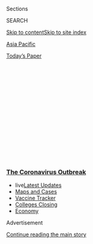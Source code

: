 <div id="app">

<div id="standalone-header">

<div class="interactive-masthead NYTAppHideMasthead css-qz70u6 e1suatyy0">

<div class="section css-ui9rw0 e1suatyy2">

<div class="css-eph4ug er09x8g0">

<div class="css-6n7j50">

</div>

<span class="css-1dv1kvn">Sections</span>

<div class="css-10488qs">

<span class="css-1dv1kvn">SEARCH</span>

</div>

[Skip to content](#site-content)[Skip to site index](#site-index)

</div>

<div id="masthead-section-label" class="css-1wr3we4 eaxe0e00">

[Asia
Pacific](https://www.nytimes3xbfgragh.onion/section/world/asia)

</div>

<div class="css-10698na e1huz5gh0">

</div>

</div>

<div id="masthead-bar-one" class="section hasLinks css-15hmgas e1csuq9d3">

<div class="css-uqyvli e1csuq9d0">

</div>

<div class="css-1uqjmks e1csuq9d1">

</div>

<div class="css-9e9ivx">

[](https://myaccount.nytimes3xbfgragh.onion/auth/login?response_type=cookie&client_id=vi)

</div>

<div class="css-1bvtpon e1csuq9d2">

[Today’s
Paper](https://www.nytimes3xbfgragh.onion/section/todayspaper)

</div>

</div>

</div>

<div class="css-1aor85t" style="opacity:0.000000001;z-index:-1;visibility:hidden">

<div class="css-1hqnpie">

<div class="css-epjblv">

<span class="css-17xtcya">[Asia
Pacific](/section/world/asia)</span><span class="css-x15j1o">|</span><span class="css-fwqvlz">How
Bad Will the Coronavirus Outbreak Get? Here Are 6 Key
Factors</span>

</div>

<div class="css-k008qs">

<div class="css-1iwv8en">

<span class="css-18z7m18"></span>

<div>

</div>

</div>

<span class="css-1n6z4y">https://nyti.ms/38Xc1ho</span>

<div class="css-1705lsu">

<div class="css-4xjgmj">

<div class="css-4skfbu" data-role="toolbar" data-aria-label="Social Media Share buttons, Save button, and Comments Panel with current comment count" data-testid="share-tools">

  - 
  - 
  - 
  - 
    
    <div class="css-6n7j50">
    
    </div>

  - 
  - 

</div>

</div>

</div>

</div>

</div>

</div>

<div class="css-mij9hh">

<div class="css-l9svim">

### [<span class="css-pa1jbp"><span class="css-1rxm0ex">The Coronavirus</span><span class="css-1rxm0ex"> Outbreak</span></span>](https://www.nytimes3xbfgragh.onion/news-event/coronavirus?name=styln-coronavirus-national&region=TOP_BANNER&variant=undefined&block=storyline_menu_recirc&action=click&pgtype=Interactive&impression_id=d885a9f0-e387-11ea-b8ef-a3e158d39ea6)

  - <span class="css-ousu42"><span class="css-12clwdu">live</span>[Latest
    Updates](https://www.nytimes3xbfgragh.onion/2020/08/20/world/coronavirus-covid.html?name=styln-coronavirus-national&region=TOP_BANNER&variant=undefined&block=storyline_menu_recirc&action=click&pgtype=Interactive&impression_id=d885a9f1-e387-11ea-b8ef-a3e158d39ea6)</span>
  - <span class="css-ousu42">[Maps and
    Cases](https://www.nytimes3xbfgragh.onion/interactive/2020/us/coronavirus-us-cases.html?name=styln-coronavirus-national&region=TOP_BANNER&variant=undefined&block=storyline_menu_recirc&action=click&pgtype=Interactive&impression_id=d885d100-e387-11ea-b8ef-a3e158d39ea6)</span>
  - <span class="css-ousu42">[Vaccine
    Tracker](https://www.nytimes3xbfgragh.onion/interactive/2020/science/coronavirus-vaccine-tracker.html?name=styln-coronavirus-national&region=TOP_BANNER&variant=undefined&block=storyline_menu_recirc&action=click&pgtype=Interactive&impression_id=d885d101-e387-11ea-b8ef-a3e158d39ea6)</span>
  - <span class="css-ousu42">[Colleges
    Closing](https://www.nytimes3xbfgragh.onion/2020/08/19/us/colleges-closing-covid.html?name=styln-coronavirus-national&region=TOP_BANNER&variant=undefined&block=storyline_menu_recirc&action=click&pgtype=Interactive&impression_id=d885d102-e387-11ea-b8ef-a3e158d39ea6)</span>
  - <span class="css-ousu42">[Economy](https://www.nytimes3xbfgragh.onion/live/2020/08/20/business/stock-market-today-coronavirus?name=styln-coronavirus-national&region=TOP_BANNER&variant=undefined&block=storyline_menu_recirc&action=click&pgtype=Interactive&impression_id=d885d103-e387-11ea-b8ef-a3e158d39ea6)</span>

</div>

</div>

<div id="top-wrapper" class="css-1sy8kpn">

<div id="top-slug" class="css-l9onyx">

Advertisement

</div>

[Continue reading the main
story](#after-top)

<div class="ad top-wrapper" style="text-align:center;height:100%;display:block;min-height:250px">

<div id="top" class="place-ad" data-position="top" data-size-key="top">

</div>

</div>

<div id="after-top">

</div>

</div>

<div class="css-11kjks6" data-role="region" data-aria-label="comments panel" tabindex="-1">

<div class="css-1h21wu5">

<div class="css-akb3vb">

<div>

<div class="css-1yip8nf">

## [Comments](#commentsContainer)

[How Bad Will the Coronavirus Outbreak Get? Here Are 6 Key
Factors]()[Skip to Comments]()

<div class="css-c32q7m">

The comments section is closed. To submit a letter to the editor for
publication, write to <letters@NYTimes.com>.

</div>

</div>

<div class="css-1bxnhxc">

</div>

<div class="css-1yip8nf">

</div>

</div>

</div>

</div>

</div>

</div>

<div id="site-content" data-role="main">

# How Bad Will the Coronavirus Outbreak Get? Here Are 6 Key Factors

<div class="css-1vegfwe interactive-byline-container">

By [<span class="css-1baulvz" itemprop="name">Knvul
Sheikh</span>](https://www.nytimes3xbfgragh.onion/by/knvul-sheikh),
[<span class="css-1baulvz" itemprop="name">Derek
Watkins</span>](https://www.nytimes3xbfgragh.onion/by/derek-watkins),
[<span class="css-1baulvz" itemprop="name">Jin
Wu</span>](https://www.nytimes3xbfgragh.onion/by/jin-wu) and
[<span class="css-1baulvz last-byline" itemprop="name">Mika
Gröndahl</span>](https://www.nytimes3xbfgragh.onion/by/mika-grondahl)Updated
Feb. 28,
2020

</div>

<div class="css-1vegfwe interactive-translations-container">

<div class="css-1rk3c06">

[阅读简体中文版](https://cn.nytimes3xbfgragh.onion/china/20200201/china-coronavirus-contain/ "Read in Simplified Chinese")[閱讀繁體中文版](https://cn.nytimes3xbfgragh.onion/china/20200201/china-coronavirus-contain/zh-hant/ "Read in Traditional Chinese")

</div>

</div>

<div id="interactive-standalone-sharetools" class="css-wkcogx">

<div>

<div class="interactive-sharetools css-9z2bwm" data-role="toolbar" data-aria-label="Social Media Share buttons, Save button, and Comments Panel with current comment count" data-testid="share-tools">

  - 
  - 
  - 
  - 
    
    <div class="css-6n7j50">
    
    </div>

  - *<span class="css-1dtr3u3">219</span>*

</div>

</div>

</div>

<div id="china-coronavirus-contain" class="section interactive-standard interactive-content interactive-size-scoop css-uc81c" data-id="100000006951984">

<div class="css-17ih8de interactive-body">

<div class="g-story g-freebird g-max-limit" data-preview-slug="2020-01-26-coronavirus-explainer">

As the coronavirus continues to spread around the world, a flurry of
early research is drawing a clearer picture of how the pathogen behaves
and the factors that will determine how much it can be contained.

[**How contagious is the virus?**](#transmission)

<div class="g-blurb">

It seems to spread very easily, making containment efforts difficult.

[**How deadly is the virus?**](#virulence)

<div class="g-blurb">

It’s hard to know yet. But the fatality rate may be more than 1 percent,
much higher than the seasonal flu.

[**How long does it take to show symptoms?**](#contagiousperiod)

<div class="g-blurb">

Typically between five and seven days, allowing the illness to go
undetected.

[**How much have infected people traveled?**](#travel)

<div class="g-blurb">

Enough to spread the outbreak all over the world.

[**How effective will the response be?**](#response)

<div class="g-blurb">

China has slowed new cases for now, but the spread around the world is
accelerating.

[**How long will it take to develop a treatment or vaccine?**](#vaccine)

<div class="g-blurb">

A few drugs are being tested in clinical trials, but a vaccine is still
at least a year away.

While the virus is a serious public health concern, you are very
unlikely to get infected outside of [areas where it is spreading
widely](https://www.nytimes3xbfgragh.onion/interactive/2020/world/coronavirus-maps.html),
including China, Italy, Iran and South Korea. To avoid any viral
illness, experts advise [washing your
hands](https://www.nytimes3xbfgragh.onion/2020/01/28/opinion/coronavirus-prevention-tips.html)
frequently and avoiding your office or school when you’re sick. Most
healthy people don’t need masks, and hoarding them may contribute to
[shortages](https://www.nytimes3xbfgragh.onion/2020/01/29/health/coronavirus-masks-hoarding.html)
for health workers who do need them, experts
say.

## <span class="g-balancer" data-id="1">How contagious is the virus?</span>

It seems to spread very easily, making containment efforts difficult.

The scale of an outbreak depends on how quickly and easily a virus is
transmitted from person to person.

The new coronavirus seems to spread very easily, especially in homes,
hospitals, churches, cruise ships and other confined spaces. It is much
more contagious than SARS, another coronavirus that circulated in China
in 2003 and sickened about 8,000 people.

The pathogen can travel through the air, enveloped in tiny respiratory
droplets that are produced when a sick person breathes, talks, coughs or
sneezes.

These droplets fall to the ground within a few feet. That makes the
virus harder to get than pathogens like measles, chickenpox and
tuberculosis, which can travel 100 feet through the air. But it is
easier to catch than H.I.V. or hepatitis, which spread only through
direct contact with the bodily fluids of an infected
person.

<div class="g-asset g-graphic" style="max-width: 900px">

### How far viruses travel

<div id="g-subway-car-box" class="ai2html">

<div id="g-subway-car-600" class="g-artboard" style="min-width: 600px;max-width: 899px;max-height: 354px" data-aspect-ratio="2.542" data-min-width="600" data-max-width="899">

<div style="padding: 0 0 39.3315% 0;">

</div>

![](data:image/gif;base64,R0lGODlhCgAKAIAAAB8fHwAAACH5BAEAAAAALAAAAAAKAAoAAAIIhI+py+0PYysAOw==)

<div id="g-ai0-1" class="g-TEXT g-aiAbs" style="top:1.695%;left:0.1518%;width:42.8333%;">

<span class="g-cstyle0">Coronaviruses</span> can travel only about six
feet from the infected person. It’s unknown how long they live on
surfaces.

</div>

<div id="g-ai0-2" class="g-TEXT g-aiAbs" style="top:1.695%;left:63.9708%;width:36%;">

Some other viruses, like <span class="g-cstyle0">measles</span>, can
travel up to 100 feet and stay alive on surfaces for
hours.

</div>

</div>

<div id="g-subway-car-460" class="g-artboard" style="min-width: 460px;max-width: 599px;max-height: 330px" data-aspect-ratio="1.815" data-min-width="460" data-max-width="599">

<div style="padding: 0 0 55.0943% 0;">

</div>

![](data:image/gif;base64,R0lGODlhCgAKAIAAAB8fHwAAACH5BAEAAAAALAAAAAAKAAoAAAIIhI+py+0PYysAOw==)

<div id="g-ai1-1" class="g-TEXT g-aiAbs" style="top:3.9458%;left:0.4711%;width:47.8261%;">

<span class="g-cstyle0">Coronaviruses</span> can travel only about six
feet from the infected person. It’s unknown how long they live on
surfaces.

</div>

<div id="g-ai1-2" class="g-TEXT g-aiAbs" style="top:3.9458%;left:61.6618%;width:38.0435%;">

Some other viruses, like <span class="g-cstyle0">measles</span>, can
travel up to 100 feet and stay alive on surfaces for
hours.

</div>

</div>

<div id="g-subway-car-300" class="g-artboard" style="max-width: 459px;max-height: 346px" data-aspect-ratio="1.326" data-min-width="0" data-max-width="459">

<div style="padding: 0 0 75.4107% 0;">

</div>

![](data:image/gif;base64,R0lGODlhCgAKAIAAAB8fHwAAACH5BAEAAAAALAAAAAAKAAoAAAIIhI+py+0PYysAOw==)

<div id="g-ai2-1" class="g-TEXT g-aiAbs" style="bottom:70.2024%;left:0.0747%;width:100%;">

<span class="g-cstyle0">Coronaviruses</span> can travel only about six
feet from the infected person. It’s unknown how long they live on
surfaces.

</div>

<div id="g-ai2-2" class="g-TEXT g-aiAbs" style="top:82.2164%;left:0.009%;width:100%;">

Some other viruses, like <span class="g-cstyle0">measles</span>, can
travel up to 100 feet and stay alive on surfaces for
hours.

</div>

</div>

<div id="g-subway-car-900" class="g-artboard" style="min-width: 900px;" data-aspect-ratio="3.102" data-min-width="900">

<div style="padding: 0 0 32.233% 0;">

</div>

![](data:image/gif;base64,R0lGODlhCgAKAIAAAB8fHwAAACH5BAEAAAAALAAAAAAKAAoAAAIIhI+py+0PYysAOw==)

<div id="g-ai3-1" class="g-TEXT g-aiAbs" style="top:1.3789%;left:0.0059%;width:43.7778%;">

<span class="g-cstyle0">Coronaviruses</span> can travel only about six
feet from the infected person. It’s unknown how long they live on
surfaces.

</div>

<div id="g-ai3-2" class="g-TEXT g-aiAbs" style="top:1.3789%;left:60.3139%;width:36.5556%;">

Some other viruses, like <span class="g-cstyle0">measles</span>, can
travel up

to 100 feet and stay alive on surfaces for hours.

</div>

</div>

</div>

</div>

Research is still in its early stages, but some estimates suggest that
each person with the new coronavirus could infect between [two and
four](https://academic.oup.com/jtm/advance-article/doi/10.1093/jtm/taaa021/5735319)
people without effective containment measures. That is enough to sustain
and accelate an outbreak, if nothing is done to reduce it.

Here’s how that works. In the animation below, a group of five infected
people could spread the virus to about 368 people over just five cycles
of
infection.

<div class="g-rnaught" style="max-width: 1050px;" data-slug="ncov" data-name="new coronavirus" data-r0="2.6" data-seed="5" data-numgenerations="5">

<div class="g-tally g-tally-top">

If 5 people with **new coronavirus** each infected 2.6 others ...

</div>

<div class="g-rnaught-svg">

</div>

<div class="g-tally g-tally-bottom">

... there could be <span class="t-infected">5 sick</span> after
<span class="t-generations">1 generation</span>.

</div>

</div>

Compare that with a less contagious virus, like the seasonal flu, which
can be slowed by vaccines and immunity from past epidemics. People with
the flu tend to infect 1.3 other individuals, on average. The difference
may seem small, but the result is a striking contrast: Only about 45
people might be infected in the same
scenario.

<div class="g-rnaught" style="max-width: 1050px;" data-slug="flu" data-name="seasonal flu" data-r0="1.3" data-seed="5" data-numgenerations="5">

<div class="g-tally g-tally-top">

If 5 people with **seasonal flu** each infected 1.3 others ...

</div>

<div class="g-rnaught-svg">

</div>

<div class="g-tally g-tally-bottom">

... there could be <span class="t-infected">5 sick</span> after
<span class="t-generations">1 generation</span>.

</div>

</div>

The transmission numbers of any disease aren’t set in stone. They can
change depending on how much people interact at school, work or
[religious
gatherings](https://www.nytimes3xbfgragh.onion/2020/02/21/world/asia/south-korea-coronavirus-shincheonji.html).
When global health authorities methodically tracked and isolated people
infected with SARS in 2003, they were able to bring the average number
each sick person infected down to 0.4, enough to stop the outbreak.

Health authorities around the world are [expending enormous
effort](https://www.nytimes3xbfgragh.onion/2020/01/29/health/china-coronavirus-outbreak.html)
trying to repeat that. But the number of people infected globally is
rising quickly, with large clusters of cases in Italy, Iran, Japan and
South Korea.

The virus’s high rate of transmission means containment measures — such
as wearing masks, keeping a distance from infected people and
implementing quarantines if people are exposed — must block more than 60
percent of transmissions in order to effectively control the outbreak,
which is difficult.

Coronavirus cases have far surpassed the rate of new SARS cases in
2003:

<div class="g-asset g-graphic" style="max-width: 600px">

<div id="g-dailycase-box" class="ai2html">

<div id="g-dailycase-600" class="g-artboard" style="min-width: 600px;" data-aspect-ratio="1.267" data-min-width="600">

<div style="padding: 0 0 78.9552% 0;">

</div>

![](data:image/gif;base64,R0lGODlhCgAKAIAAAB8fHwAAACH5BAEAAAAALAAAAAAKAAoAAAIIhI+py+0PYysAOw==)

<div id="g-ai0-1" class="g-Layer_3 g-aiAbs g-aiPointText" style="top:9.7582%;margin-top:-7.2px;left:0.3333%;width:138px;">

75,000 reported
cases

</div>

<div id="g-ai0-2" class="g-Layer_3 g-aiAbs g-aiPointText" style="top:15.4195%;margin-top:-16px;left:38.4798%;width:225px;">

Numbers rose drastically after

China changed its diagnostic
criteria.

</div>

<div id="g-ai0-3" class="g-Layer_3 g-aiAbs g-aiPointText" style="top:34.4558%;margin-top:-7.2px;left:0.3333%;width:60px;">

50,000

</div>

<div id="g-ai0-4" class="g-Layer_3 g-aiAbs g-aiPointText" style="top:48.596%;margin-top:-8.2px;left:29.4041%;width:73px;">

Covid-19

</div>

<div id="g-ai0-5" class="g-Layer_3 g-aiAbs g-aiPointText" style="top:59.1533%;margin-top:-7.2px;left:0.3333%;width:60px;">

25,000

</div>

<div id="g-ai0-6" class="g-Layer_3 g-aiAbs g-aiPointText" style="top:72.238%;margin-top:-8.2px;right:5.7751%;width:54px;">

SARS

</div>

<div id="g-ai0-7" class="g-Layer_3 g-aiAbs g-aiPointText" style="top:83.6397%;margin-top:-7.2px;left:0.3333%;width:29px;">

0

</div>

<div id="g-ai0-8" class="g-Layer_3 g-aiAbs g-aiPointText" style="top:88.4948%;margin-top:-7.2px;left:15.6676%;margin-left:-29px;width:58px;">

Day
20

</div>

<div id="g-ai0-9" class="g-Layer_3 g-aiAbs g-aiPointText" style="top:88.4948%;margin-top:-7.2px;left:28.3265%;margin-left:-18px;width:36px;">

40

</div>

<div id="g-ai0-10" class="g-Layer_3 g-aiAbs g-aiPointText" style="top:88.4948%;margin-top:-7.2px;left:40.8549%;margin-left:-18px;width:36px;">

60

</div>

<div id="g-ai0-11" class="g-Layer_3 g-aiAbs g-aiPointText" style="top:88.4948%;margin-top:-7.2px;left:53.4303%;margin-left:-18px;width:36px;">

80

</div>

<div id="g-ai0-12" class="g-Layer_3 g-aiAbs g-aiPointText" style="top:88.4948%;margin-top:-7.2px;left:66.0189%;margin-left:-21.5px;width:43px;">

100

</div>

<div id="g-ai0-13" class="g-Layer_3 g-aiAbs g-aiPointText" style="top:88.4948%;margin-top:-7.2px;left:78.5942%;margin-left:-21.5px;width:43px;">

120

</div>

<div id="g-ai0-14" class="g-Layer_3 g-aiAbs g-aiPointText" style="top:88.4948%;margin-top:-7.2px;left:91.1696%;margin-left:-21.5px;width:43px;">

140

</div>

<div id="g-ai0-15" class="g-Layer_3 g-aiAbs g-aiPointText" style="top:94.1914%;margin-top:-8.2px;left:2.1893%;width:355px;">

The first day that W.H.O. received reports of the
outbreaks

</div>

</div>

<div id="g-dailycase-335" class="g-artboard" style="max-width: 599px;max-height: 851px" data-aspect-ratio="0.704" data-min-width="0" data-max-width="599">

<div style="padding: 0 0 142.0759% 0;">

</div>

![](data:image/gif;base64,R0lGODlhCgAKAIAAAB8fHwAAACH5BAEAAAAALAAAAAAKAAoAAAIIhI+py+0PYysAOw==)

<div id="g-ai1-1" class="g-Layer_3 g-aiAbs g-aiPointText" style="top:3.6168%;margin-top:-8.2px;left:42.9468%;width:73px;">

Covid-19

</div>

<div id="g-ai1-2" class="g-Layer_3 g-aiAbs g-aiPointText" style="top:11.2674%;margin-top:-21.6px;left:0.4619%;width:66px;">

75,000

reported

cases

</div>

<div id="g-ai1-3" class="g-Layer_3 g-aiAbs g-aiPointText" style="top:17.6166%;margin-top:-23.8px;left:42.8217%;width:158px;">

Numbers rose drastically

after China changed its

diagnostic
criteria.

</div>

<div id="g-ai1-4" class="g-Layer_3 g-aiAbs g-aiPointText" style="top:35.7656%;margin-top:-7.2px;left:0.4619%;width:60px;">

50,000

</div>

<div id="g-ai1-5" class="g-Layer_3 g-aiAbs g-aiPointText" style="top:60.1377%;margin-top:-7.2px;left:0.4619%;width:60px;">

25,000

</div>

<div id="g-ai1-6" class="g-Layer_3 g-aiAbs g-aiPointText" style="top:73.1613%;margin-top:-8.2px;right:7.0701%;width:54px;">

SARS

</div>

<div id="g-ai1-7" class="g-Layer_3 g-aiAbs g-aiPointText" style="top:84.7199%;margin-top:-7.2px;left:0.4619%;width:29px;">

0

</div>

<div id="g-ai1-8" class="g-Layer_3 g-aiAbs g-aiPointText" style="top:89.1321%;margin-top:-7.2px;left:16.0164%;margin-left:-29px;width:58px;">

Day
20

</div>

<div id="g-ai1-9" class="g-Layer_3 g-aiAbs g-aiPointText" style="top:89.1321%;margin-top:-7.2px;left:28.6461%;margin-left:-18px;width:36px;">

40

</div>

<div id="g-ai1-10" class="g-Layer_3 g-aiAbs g-aiPointText" style="top:89.1321%;margin-top:-7.2px;left:41.1167%;margin-left:-18px;width:36px;">

60

</div>

<div id="g-ai1-11" class="g-Layer_3 g-aiAbs g-aiPointText" style="top:89.1321%;margin-top:-7.2px;left:53.6345%;margin-left:-18px;width:36px;">

80

</div>

<div id="g-ai1-12" class="g-Layer_3 g-aiAbs g-aiPointText" style="top:89.1321%;margin-top:-7.2px;left:66.1759%;margin-left:-21.5px;width:43px;">

100

</div>

<div id="g-ai1-13" class="g-Layer_3 g-aiAbs g-aiPointText" style="top:89.1321%;margin-top:-7.2px;left:78.6936%;margin-left:-21.5px;width:43px;">

120

</div>

<div id="g-ai1-14" class="g-Layer_3 g-aiAbs g-aiPointText" style="top:89.1321%;margin-top:-7.2px;left:91.2111%;margin-left:-21.5px;width:43px;">

140

</div>

<div id="g-ai1-15" class="g-Layer_3 g-aiAbs g-aiPointText" style="top:94.592%;margin-top:-8.2px;left:0.2197%;width:355px;">

The first day that W.H.O. received reports of the outbreaks

</div>

</div>

</div>

<div class="g-source">

<span class="g-credit g-note">Notes: The official World Health
Organization case count for SARS was delayed at the beginning of the
outbreak. Some cases were suspected but not confirmed; SARS is a
diagnosis of exclusion, so previously reported cases may have been
discarded after further investigation. New coronavirus data as of Feb.
27.</span>

</div>

</div>

## <span class="g-balancer" data-id="2">How deadly is the virus?</span>

It’s hard to know yet. But the fatality rate may be more than 1 percent,
much higher than the seasonal flu.

This is one of the most important factors in how damaging the outbreak
will be, and one of the least understood.

It’s tough to assess the lethality of a new virus. The worst cases are
usually detected first, which can skew our understanding of how likely
patients are to die. People with mild illness may never visit a doctor,
and there may be more cases than China is counting, leading to a lower
death rate than initially thought.

“It’s easier to miss mild cases that resolve by themselves than it is to
miss dead people,” said Dr. Angela Rasmussen, a virologist at Columbia
University’s Mailman School of Public Health.

But early research indicates the virus may be significantly more deadly
than the seasonal flu, which kills roughly one in 1,000 people. An
analysis of outcomes for more than [44,000 confirmed patients in
China](https://jamanetwork.com/journals/jama/fullarticle/2762130) found
that roughly one in 50 died. Eighty-one percent of patients infected
with the new coronavirus had mild illness, 14 percent had severe illness
and 5 percent had critical illness, according to the study.

The pathogen is considerably less dangerous than other coronaviruses,
such as MERS, which kills about a third of people who become infected,
and SARS, which kills about 1 in 10. All of the diseases appear to latch
on to proteins on the surface of lung cells, but MERS and SARS seem to
be more destructive to lung tissue.

Here’s how the new coronavirus compares with other infectious
diseases:

<div class="g-asset g-graphic" style="max-width: 900px">

<div id="g-scatterplot-box" class="ai2html">

<div id="g-scatterplot-900" class="g-artboard" style="width:900px; height:496.532492350801px;" data-aspect-ratio="1.813" data-min-width="900">

<div style="">

</div>

![](data:image/gif;base64,R0lGODlhCgAKAIAAAB8fHwAAACH5BAEAAAAALAAAAAAKAAoAAAIIhI+py+0PYysAOw==)

<div id="g-ai0-1" class="g-text g-aiAbs g-aiPointText" style="top:7.8879%;margin-top:-17.2px;left:1.3502%;width:91px;">

Fatality rate

(log
scale)

</div>

<div id="g-ai0-2" class="g-text g-aiAbs g-aiPointText" style="top:13.245%;margin-top:-8.8px;right:94.6974%;width:58px;">

100%

</div>

<div id="g-ai0-3" class="g-whiteshadow g-aiAbs g-aiPointText" style="top:15.6617%;margin-top:-8.8px;left:9.3095%;width:65px;">

Bird
flu

</div>

<div id="g-ai0-4" class="g-whiteshadow g-aiAbs g-aiPointText" style="top:18.8841%;margin-top:-8.8px;left:19.6802%;width:55px;">

Ebola

</div>

<div id="g-ai0-5" class="g-text g-aiAbs g-aiPointText" style="top:18.9772%;margin-top:-7.2px;right:94.6719%;width:36px;">

50

</div>

<div id="g-ai0-6" class="g-whiteshadow g-aiAbs g-aiPointText" style="top:23.1134%;margin-top:-8.8px;left:33.6599%;width:76px;">

Smallpox

</div>

<div id="g-ai0-7" class="g-text g-aiAbs g-aiPointText" style="top:27.2769%;margin-top:-18.4px;left:62.6712%;margin-left:-33px;width:66px;">

More

deadly

</div>

<div id="g-ai0-8" class="g-text g-aiAbs g-aiPointText" style="top:25.7245%;margin-top:-8.7px;left:11.7107%;width:60px;">

MERS

</div>

<div id="g-ai0-9" class="g-text g-aiAbs g-aiPointText" style="top:26.8316%;margin-top:-7.2px;right:94.6719%;width:36px;">

20

</div>

<div id="g-ai0-10" class="g-whiteshadow g-aiAbs g-aiPointText" style="top:29.7524%;margin-top:-8.7px;left:23.5477%;margin-left:-28.5px;width:57px;">

SARS

</div>

<div id="g-ai0-11" class="g-text g-aiAbs g-aiPointText" style="top:32.5791%;margin-top:-8.8px;right:94.703%;width:38px;">

10

</div>

<div id="g-ai0-12" class="g-text g-aiAbs g-aiPointText" style="top:38.714%;margin-top:-7.2px;right:94.6897%;width:29px;">

5

</div>

<div id="g-ai0-13" class="g-whiteshadow g-aiAbs g-aiPointText" style="top:40.4335%;margin-top:-8.8px;left:19.2954%;margin-left:-44px;width:88px;">

Spanish
flu

</div>

<div id="g-ai0-14" class="g-whiteshadow g-aiAbs g-aiPointText" style="top:55.1243%;margin-top:-54.7px;left:30.5416%;width:168px;">

New coronavirus

Most estimates put the

fatality rate below 3%,

and the number of

transmissions between

2 and
4.

</div>

<div id="g-ai0-15" class="g-text g-aiAbs g-aiPointText" style="top:46.1657%;margin-top:-7.2px;right:94.6897%;width:29px;">

2

</div>

<div id="g-ai0-16" class="g-text g-aiAbs g-aiPointText" style="top:49.7948%;margin-top:-9.2px;right:14.7426%;width:118px;">

Spreads
faster

</div>

<div id="g-ai0-17" class="g-text g-aiAbs g-aiPointText" style="top:51.9132%;margin-top:-8.8px;right:94.7052%;width:30px;">

1

</div>

<div id="g-ai0-18" class="g-whiteshadow g-aiAbs g-aiPointText" style="top:65.2053%;margin-top:-8.8px;right:16.6541%;width:71px;">

Measles

</div>

<div id="g-ai0-19" class="g-whiteshadow g-aiAbs g-aiPointText" style="top:69.1124%;margin-top:-17.2px;right:86.4861%;width:76px;">

Seasonal

flu

</div>

<div id="g-ai0-20" class="g-text g-aiAbs g-aiPointText" style="top:71.2473%;margin-top:-8.8px;right:94.7019%;width:42px;">

0.1

</div>

<div id="g-ai0-21" class="g-whiteshadow g-aiAbs g-aiPointText" style="top:73.664%;margin-top:-8.8px;left:26.1152%;width:51px;">

Polio

</div>

<div id="g-ai0-22" class="g-whiteshadow g-aiAbs g-aiPointText" style="top:84.0158%;margin-top:-17.2px;left:19.2222%;width:76px;">

Common

cold

</div>

<div id="g-ai0-23" class="g-whiteshadow g-aiAbs" style="top:80.5587%;right:84.835%;width:5%;">

2009
flu

</div>

<div id="g-ai0-24" class="g-whiteshadow g-aiAbs g-aiPointText" style="top:85.1436%;margin-top:-8.8px;left:51.5229%;margin-left:-45.5px;width:91px;">

Chickenpox

</div>

<div id="g-ai0-25" class="g-text g-aiAbs g-aiPointText" style="top:91.9911%;margin-top:-8.8px;left:8.3153%;margin-left:-15px;width:30px;">

0

</div>

<div id="g-ai0-26" class="g-text g-aiAbs g-aiPointText" style="top:91.9911%;margin-top:-8.8px;left:13.3977%;margin-left:-15px;width:30px;">

1

</div>

<div id="g-ai0-27" class="g-text g-aiAbs g-aiPointText" style="top:91.9911%;margin-top:-8.8px;left:33.7362%;margin-left:-15px;width:30px;">

5

</div>

<div id="g-ai0-28" class="g-text g-aiAbs g-aiPointText" style="top:91.9911%;margin-top:-8.8px;left:59.0825%;margin-left:-19px;width:38px;">

10

</div>

<div id="g-ai0-29" class="g-text g-aiAbs g-aiPointText" style="top:91.9911%;margin-top:-8.8px;left:84.6177%;margin-left:-19px;width:38px;">

15

</div>

<div id="g-ai0-30" class="g-text g-aiAbs g-aiPointText" style="top:96.2204%;margin-top:-8.8px;left:7.6447%;width:351px;">

Average number of people infected by each sick
person

</div>

</div>

<div id="g-scatterplot-600" class="g-artboard" style="width:600px; height:467.44084551557px;" data-aspect-ratio="1.284" data-min-width="600" data-max-width="899">

<div style="">

</div>

![](data:image/gif;base64,R0lGODlhCgAKAIAAAB8fHwAAACH5BAEAAAAALAAAAAAKAAoAAAIIhI+py+0PYysAOw==)

<div id="g-ai1-1" class="g-text g-aiAbs g-aiPointText" style="top:5.0119%;margin-top:-14.4px;left:0.092%;width:81px;">

Fatality rate

(log
scale)

</div>

<div id="g-ai1-2" class="g-text g-aiAbs g-aiPointText" style="top:10.7453%;margin-top:-7.2px;right:93.9578%;width:53px;">

100%

</div>

<div id="g-ai1-3" class="g-whiteshadow g-aiAbs g-aiPointText" style="top:12.4608%;margin-top:-8.2px;left:10.0988%;width:61px;">

Bird
flu

</div>

<div id="g-ai1-4" class="g-whiteshadow g-aiAbs g-aiPointText" style="top:16.9534%;margin-top:-8.2px;left:22.7621%;width:53px;">

Ebola

</div>

<div id="g-ai1-5" class="g-text g-aiAbs g-aiPointText" style="top:16.9492%;margin-top:-7.2px;right:93.9412%;width:36px;">

50

</div>

<div id="g-ai1-6" class="g-whiteshadow g-aiAbs g-aiPointText" style="top:21.5529%;margin-top:-7.7px;left:38.6773%;width:73px;">

Smallpox

</div>

<div id="g-ai1-7" class="g-text g-aiAbs g-aiPointText" style="top:22.5086%;margin-top:-8.2px;left:14.569%;width:57px;">

MERS

</div>

<div id="g-ai1-8" class="g-text g-aiAbs g-aiPointText" style="top:25.7493%;margin-top:-17.4px;left:71.964%;margin-left:-31.5px;width:63px;">

More

deadly

</div>

<div id="g-ai1-9" class="g-text g-aiAbs g-aiPointText" style="top:25.0786%;margin-top:-7.2px;right:93.9412%;width:36px;">

20

</div>

<div id="g-ai1-10" class="g-whiteshadow g-aiAbs g-aiPointText" style="top:28.2847%;margin-top:-8.2px;left:27.0688%;margin-left:-27px;width:54px;">

SARS

</div>

<div id="g-ai1-11" class="g-text g-aiAbs g-aiPointText" style="top:31.4965%;margin-top:-7.2px;right:93.9412%;width:36px;">

10

</div>

<div id="g-ai1-12" class="g-text g-aiAbs g-aiPointText" style="top:37.9144%;margin-top:-7.2px;right:93.9679%;width:29px;">

5

</div>

<div id="g-ai1-13" class="g-whiteshadow g-aiAbs g-aiPointText" style="top:39.6301%;margin-top:-8.2px;left:22.047%;margin-left:-41.5px;width:83px;">

Spanish
flu

</div>

<div id="g-ai1-14" class="g-text g-aiAbs g-aiPointText" style="top:45.8299%;margin-top:-7.2px;right:93.9679%;width:29px;">

2

</div>

<div id="g-ai1-15" class="g-whiteshadow g-aiAbs g-aiPointText" style="top:55.0331%;margin-top:-45.2px;left:35.2546%;width:148px;">

New coronavirus

Most estimates put the

fatality rate below 3%,

and the number of

transmissions between

2 and
4.

</div>

<div id="g-ai1-16" class="g-text g-aiAbs g-aiPointText" style="top:49.5743%;margin-top:-8.7px;right:5.4958%;width:112px;">

Spreads
faster

</div>

<div id="g-ai1-17" class="g-text g-aiAbs g-aiPointText" style="top:52.034%;margin-top:-7.2px;right:93.9679%;width:29px;">

1

</div>

<div id="g-ai1-18" class="g-whiteshadow g-aiAbs g-aiPointText" style="top:67.6122%;margin-top:-16px;right:82.3211%;width:72px;">

Seasonal

flu

</div>

<div id="g-ai1-19" class="g-whiteshadow g-aiAbs g-aiPointText" style="top:66.0505%;margin-top:-7.7px;right:4.2249%;width:68px;">

Measles

</div>

<div id="g-ai1-20" class="g-text g-aiAbs g-aiPointText" style="top:72.5712%;margin-top:-7.2px;right:94.0111%;width:39px;">

0.1

</div>

<div id="g-ai1-21" class="g-whiteshadow g-aiAbs g-aiPointText" style="top:75.1426%;margin-top:-8.2px;left:30.019%;width:49px;">

Polio

</div>

<div id="g-ai1-22" class="g-whiteshadow g-aiAbs" style="top:83.0052%;right:82.2459%;width:6.1667%;">

2009

flu

</div>

<div id="g-ai1-23" class="g-whiteshadow g-aiAbs g-aiPointText" style="top:86.267%;margin-top:-15.2px;left:22.1772%;width:72px;">

Common

cold

</div>

<div id="g-ai1-24" class="g-whiteshadow g-aiAbs g-aiPointText" style="top:87.4436%;margin-top:-7.7px;left:59.1735%;margin-left:-43px;width:86px;">

Chickenpox

</div>

<div id="g-ai1-25" class="g-text g-aiAbs g-aiPointText" style="top:94.6062%;margin-top:-7.2px;left:9.6045%;margin-left:-14.5px;width:29px;">

0

</div>

<div id="g-ai1-26" class="g-text g-aiAbs g-aiPointText" style="top:94.6062%;margin-top:-7.2px;left:15.4368%;margin-left:-14.5px;width:29px;">

1

</div>

<div id="g-ai1-27" class="g-text g-aiAbs g-aiPointText" style="top:94.6062%;margin-top:-7.2px;left:38.7769%;margin-left:-14.5px;width:29px;">

5

</div>

<div id="g-ai1-28" class="g-text g-aiAbs g-aiPointText" style="top:94.6062%;margin-top:-7.2px;left:67.876%;margin-left:-18px;width:36px;">

10

</div>

<div id="g-ai1-29" class="g-text g-aiAbs g-aiPointText" style="top:94.6062%;margin-top:-7.2px;left:97.1795%;margin-left:-18px;width:36px;">

15

</div>

<div id="g-ai1-30" class="g-text g-aiAbs g-aiPointText" style="top:97.6012%;margin-top:-7.2px;left:8.8226%;width:301px;">

Average number of people infected by each sick
person

</div>

</div>

<div id="g-scatterplot-335" class="g-artboard" style="max-width: 335px;max-height: 472px" data-aspect-ratio="0.709" data-min-width="0" data-max-width="599">

<div style="padding: 0 0 140.9577% 0;">

</div>

![](data:image/gif;base64,R0lGODlhCgAKAIAAAB8fHwAAACH5BAEAAAAALAAAAAAKAAoAAAIIhI+py+0PYysAOw==)

<div id="g-ai2-1" class="g-text g-aiAbs g-aiPointText" style="top:4.5378%;margin-top:-14.4px;left:-0.0109%;width:81px;">

Fatality rate

(log
scale)

</div>

<div id="g-ai2-2" class="g-text g-aiAbs g-aiPointText" style="top:10.2133%;margin-top:-7.2px;right:90.8311%;width:53px;">

100%

</div>

<div id="g-ai2-3" class="g-whiteshadow g-aiAbs g-aiPointText" style="top:11.9115%;margin-top:-8.2px;left:13.392%;width:61px;">

Bird
flu

</div>

<div id="g-ai2-4" class="g-text g-aiAbs g-aiPointText" style="top:16.3546%;margin-top:-7.2px;right:90.8012%;width:36px;">

50

</div>

<div id="g-ai2-5" class="g-whiteshadow g-aiAbs g-aiPointText" style="top:16.5705%;margin-top:-8.2px;left:25.3707%;width:53px;">

Ebola

</div>

<div id="g-ai2-6" class="g-text g-aiAbs g-aiPointText" style="transform: matrix(0.9998,0.0219,-0.0036,1,0,0);transform-origin: 50% 53.8622562516501%;-webkit-transform: matrix(0.9998,0.0219,-0.0036,1,0,0);-webkit-transform-origin: 50% 53.8622562516501%;-ms-transform: matrix(0.9998,0.0219,-0.0036,1,0,0);-ms-transform-origin: 50% 53.8622562516501%;top:18.4126%;margin-top:-12.9px;left:91.6587%;margin-left:-30px;width:60px;">

More

deadly

</div>

<div id="g-ai2-7" class="g-whiteshadow g-aiAbs g-aiPointText" style="top:20.7%;margin-top:-7.7px;left:40.4182%;width:73px;">

Smallpox

</div>

<div id="g-ai2-8" class="g-text g-aiAbs g-aiPointText" style="top:22.0696%;margin-top:-8.2px;left:12.1933%;width:57px;">

MERS

</div>

<div id="g-ai2-9" class="g-text g-aiAbs g-aiPointText" style="top:24.4018%;margin-top:-7.2px;right:90.8012%;width:36px;">

20

</div>

<div id="g-ai2-10" class="g-whiteshadow g-aiAbs g-aiPointText" style="top:27.9992%;margin-top:-8.2px;left:29.3891%;margin-left:-27px;width:54px;">

SARS

</div>

<div id="g-ai2-11" class="g-text g-aiAbs g-aiPointText" style="top:30.4835%;margin-top:-7.9px;right:9.3441%;width:105px;">

Spreads
faster

</div>

<div id="g-ai2-12" class="g-text g-aiAbs g-aiPointText" style="top:30.755%;margin-top:-7.2px;right:90.8012%;width:36px;">

10

</div>

<div id="g-ai2-13" class="g-text g-aiAbs g-aiPointText" style="top:37.1081%;margin-top:-7.2px;right:90.849%;width:29px;">

5

</div>

<div id="g-ai2-14" class="g-whiteshadow g-aiAbs g-aiPointText" style="top:39.1241%;margin-top:-7.7px;right:66.7429%;width:83px;">

Spanish
flu

</div>

<div id="g-ai2-15" class="g-text g-aiAbs g-aiPointText" style="top:44.7319%;margin-top:-7.2px;right:90.849%;width:29px;">

2

</div>

<div id="g-ai2-16" class="g-whiteshadow g-aiAbs g-aiPointText" style="top:55.9599%;margin-top:-45.2px;left:38.3837%;width:148px;">

New coronavirus

Most estimates put the

fatality rate below 3%,

and the number of

transmissions between

2 and
4.

</div>

<div id="g-ai2-17" class="g-text g-aiAbs g-aiPointText" style="top:51.0851%;margin-top:-7.2px;right:90.849%;width:29px;">

1

</div>

<div id="g-ai2-18" class="g-whiteshadow g-aiAbs g-aiPointText" style="top:64.9601%;margin-top:-7.7px;right:5.5469%;width:68px;">

Measles

</div>

<div id="g-ai2-19" class="g-text g-aiAbs g-aiPointText" style="top:71.2032%;margin-top:-7.2px;right:90.9266%;width:39px;">

0.1

</div>

<div id="g-ai2-20" class="g-whiteshadow g-aiAbs g-aiPointText" style="top:75.4004%;margin-top:-16px;left:15.6289%;width:72px;">

Seasonal

flu

</div>

<div id="g-ai2-21" class="g-whiteshadow g-aiAbs g-aiPointText" style="top:79.2547%;margin-top:-8.2px;left:33.5365%;width:49px;">

Polio

</div>

<div id="g-ai2-22" class="g-whiteshadow g-aiAbs g-aiPointText" style="top:85.1842%;margin-top:-13.2px;left:24.032%;margin-left:-36px;width:72px;">

Common

cold

</div>

<div id="g-ai2-23" class="g-whiteshadow g-aiAbs g-aiPointText" style="top:86.5608%;margin-top:-7.7px;left:59.806%;margin-left:-43px;width:86px;">

Chickenpox

</div>

<div id="g-ai2-24" class="g-text g-aiAbs g-aiPointText" style="top:93.2275%;margin-top:-7.2px;left:12.9418%;margin-left:-14.5px;width:29px;">

0

</div>

<div id="g-ai2-25" class="g-text g-aiAbs g-aiPointText" style="top:93.2275%;margin-top:-7.2px;left:18.456%;margin-left:-14.5px;width:29px;">

1

</div>

<div id="g-ai2-26" class="g-text g-aiAbs g-aiPointText" style="top:93.2275%;margin-top:-7.2px;left:40.5237%;margin-left:-14.5px;width:29px;">

5

</div>

<div id="g-ai2-27" class="g-text g-aiAbs g-aiPointText" style="top:93.2275%;margin-top:-7.2px;left:68.0475%;margin-left:-18px;width:36px;">

10

</div>

<div id="g-ai2-28" class="g-text g-aiAbs g-aiPointText" style="top:93.2275%;margin-top:-7.2px;left:95.7533%;margin-left:-18px;width:36px;">

15

</div>

<div id="g-ai2-29" class="g-text g-aiAbs g-aiPointText" style="top:97.0394%;margin-top:-7.2px;left:10.1001%;width:282px;">

Avg. number of people infected by each sick person

</div>

</div>

</div>

<div class="g-source">

<span class="g-credit g-note">Note: Average case-fatality rates and
transmission numbers are shown. Estimates of case-fatality rates can
vary, and numbers for the new coronavirus are preliminary
estimates.</span>

</div>

</div>

The chart above uses a
[logarithmic](https://blog.datawrapper.de/weeklychart-logscale/)
vertical scale: data near the top is compressed into a smaller space to
make the variation between less-deadly diseases easier to see. Diseases
near the top of the chart are much deadlier than those in the middle.

Older people are much more likely to face serious illness than younger
people, the analysis of Chinese patients found. In that study, nearly 15
percent of infected people over 80 died, along with 8 percent of people
in their 70s. [Very few young
children](https://www.nytimes3xbfgragh.onion/2020/02/05/health/coronavirus-children.html)
seem to be falling ill, a pattern seen with some other respiratory
viruses.

Those numbers could be reduced as more cases are discovered. And it is
possible that death rates at the center of the outbreak in China, where
hospitals were overwhelmed, will end up higher than elsewhere in the
world.

Pathogens can still be very dangerous even if their fatality rate is
low. Even though influenza has a case fatality rate below one per 1,000,
roughly 200,000 people end up hospitalized with the virus each year in
the United States, and about 35,000 people
die.

## <span class="g-balancer" data-id="3">How long does it take to show symptoms?</span>

Typically between five and seven days, allowing the illness to go
undetected.

The time it takes for symptoms to appear after a person is infected can
be vital for prevention and control. Known as the incubation period,
this time can allow health officials to quarantine or observe people who
may have been exposed to the virus. But if the incubation period is too
long or too short, these measures may be difficult to implement.

Some illnesses, like influenza, have a short incubation period of two or
three days. People may be shedding infectious virus particles before
they exhibit flu symptoms, making it almost impossible to identify and
isolate people who have the virus. SARS had an incubation period of
about five days, and it took four or five days after symptoms started
before sick people could transmit the virus. That gave officials time to
stop the virus and effectively contain the outbreak.

Officials at the Centers for Disease Control and Prevention estimate
that the new coronavirus has an incubation period of [two to 14
days](https://www.cdc.gov/coronavirus/2019-ncov/about/symptoms.html).
When symptoms do start to appear, they can include fever, cough and
difficulty breathing or shortness of breath.

But mild cases may simply resemble the flu or a bad cold, and people may
be able to pass on the new coronavirus [even before they develop obvious
symptoms](https://www.nytimes3xbfgragh.onion/2020/02/26/health/coronavirus-asymptomatic.html).

“That concerns me because it means the infection could elude detection,”
said Dr. Mark Denison, an infectious disease expert at Vanderbilt
University in Nashville,
Tenn.

## <span class="g-balancer" data-id="4">How much have infected people traveled?</span>

Enough to spread the outbreak all over the world.

Wuhan was a difficult place to contain an outbreak. It has 11 million
people, more than New York City. On an average day, 3,500 passengers
take direct flights from Wuhan to cities in other countries. These
cities were among the first to report cases of the virus outside
China.

<div class="g-asset g-graphic world-travel-map" style="max-width: 1050px">

### Passengers flying from Wuhan to other countries

#### October to November 2019

<div id="g-world-travel-map-box" class="ai2html">

<div id="g-world-travel-map-1150" class="g-artboard" style="min-width: 900px;" data-aspect-ratio="2" data-min-width="900">

<div style="padding: 0 0 50% 0;">

</div>

![](data:image/gif;base64,R0lGODlhCgAKAIAAAB8fHwAAACH5BAEAAAAALAAAAAAKAAoAAAIIhI+py+0PYysAOw==)

<div id="g-ai0-1" class="g-big g-aiAbs g-aiPointText" style="top:14.4778%;margin-top:-8.2px;left:70.6355%;width:59px;">

Russia

</div>

<div id="g-ai0-2" class="g-big g-aiAbs g-aiPointText" style="top:21.2604%;margin-top:-8.2px;right:56.1919%;width:111px;">

United
Kingdom

</div>

<div id="g-ai0-3" class="g-big g-aiAbs g-aiPointText" style="top:22.4778%;margin-top:-8.2px;left:49.3938%;width:45px;">

Italy

</div>

<div id="g-ai0-4" class="g-big g-aiAbs g-aiPointText" style="top:24.5647%;margin-top:-8.2px;right:55.746%;width:59px;">

France

</div>

<div id="g-ai0-5" class="g-big g-aiAbs g-aiPointText" style="top:27.8614%;margin-top:-25.2px;left:17.6754%;width:64px;">

United

States

8,000

</div>

<div id="g-ai0-6" class="g-big g-aiAbs g-aiPointText" style="top:28.0701%;margin-top:-23.4px;left:92.545%;width:80px;">

Japan

23,000

passengers

</div>

<div id="g-ai0-7" class="g-big g-aiAbs g-aiPointText" style="top:30.4778%;margin-top:-8.2px;left:73.0336%;margin-left:-35.5px;width:71px;">

CHINA

</div>

<div id="g-ai0-8" class="g-big g-aiAbs g-aiPointText" style="top:32.2169%;margin-top:-8.2px;left:56.8406%;width:58px;">

Turkey

</div>

<div id="g-ai0-9" class="g-big g-aiAbs g-aiPointText" style="top:33.614%;margin-top:-10.3px;right:18.7192%;width:74px;">

Wuhan

</div>

<div id="g-ai0-10" class="g-big g-aiAbs g-aiPointText" style="top:36.5647%;margin-top:-8.2px;left:85.9337%;width:90px;">

South
Korea

</div>

<div id="g-ai0-11" class="g-big g-aiAbs g-aiPointText" style="top:42.6517%;margin-top:-8.2px;left:86.3747%;width:60px;">

Taiwan

</div>

<div id="g-ai0-12" class="g-big g-aiAbs g-aiPointText" style="top:43.8691%;margin-top:-8.2px;left:64.4073%;width:56px;">

U.A.E.

</div>

<div id="g-ai0-13" class="g-big g-aiAbs g-aiPointText" style="top:48.3908%;margin-top:-8.2px;left:85.5296%;width:82px;">

Philippines

</div>

<div id="g-ai0-14" class="g-big g-aiAbs g-aiPointText" style="top:55.5212%;margin-top:-8.2px;left:86.2877%;width:70px;">

Malaysia

</div>

<div id="g-ai0-15" class="g-big g-aiAbs g-aiPointText" style="top:58.2962%;margin-top:-16.2px;right:25.5769%;width:76px;">

Thailand

55,000

</div>

<div id="g-ai0-16" class="g-big g-aiAbs g-aiPointText" style="top:69.2604%;margin-top:-8.2px;right:16.8676%;width:75px;">

Indonesia

</div>

<div id="g-ai0-17" class="g-big g-aiAbs g-aiPointText" style="top:72.7386%;margin-top:-8.2px;left:9.6619%;width:55px;">

5,000

</div>

<div id="g-ai0-18" class="g-big g-aiAbs g-aiPointText" style="top:76.5647%;margin-top:-8.2px;left:11.6661%;width:63px;">

25,000

</div>

<div id="g-ai0-19" class="g-big g-aiAbs g-aiPointText" style="top:79.1734%;margin-top:-8.2px;right:12.5936%;width:70px;">

Australia

</div>

<div id="g-ai0-20" class="g-big g-aiAbs g-aiPointText" style="top:84.1821%;margin-top:-16px;left:12.8337%;width:85px;">

50,000

passengers

</div>

</div>

<div id="g-world-travel-map-850" class="g-artboard" style="min-width: 740px;max-width: 899px;max-height: 451px" data-aspect-ratio="1.995" data-min-width="740" data-max-width="899">

<div style="padding: 0 0 50.1176% 0;">

</div>

![](data:image/gif;base64,R0lGODlhCgAKAIAAAB8fHwAAACH5BAEAAAAALAAAAAAKAAoAAAIIhI+py+0PYysAOw==)

<div id="g-ai1-1" class="g-850 g-aiAbs g-aiPointText" style="top:14.7204%;margin-top:-6.7px;left:70.7792%;width:53px;">

Russia

</div>

<div id="g-ai1-2" class="g-850 g-aiAbs g-aiPointText" style="top:20.8237%;margin-top:-6.7px;right:56.5106%;width:97px;">

United
Kingdom

</div>

<div id="g-ai1-3" class="g-850 g-aiAbs g-aiPointText" style="top:22.2322%;margin-top:-6.7px;left:49.1584%;width:41px;">

Italy

</div>

<div id="g-ai1-4" class="g-850 g-aiAbs g-aiPointText" style="top:25.7533%;margin-top:-6.7px;right:55.2134%;width:54px;">

France

</div>

<div id="g-ai1-5" class="g-850 g-aiAbs g-aiPointText" style="top:30.8589%;margin-top:-22.5px;left:18.1931%;width:58px;">

United

States

8,000

</div>

<div id="g-ai1-6" class="g-850 g-aiAbs g-aiPointText" style="top:30.6829%;margin-top:-6.7px;left:73.0402%;margin-left:-32px;width:64px;">

CHINA

</div>

<div id="g-ai1-7" class="g-850 g-aiAbs g-aiPointText" style="top:31.8566%;margin-top:-6.7px;left:56.9887%;width:53px;">

Turkey

</div>

<div id="g-ai1-8" class="g-850 g-aiAbs g-aiPointText" style="top:33.8609%;margin-top:-9.2px;right:18.6133%;width:68px;">

Wuhan

</div>

<div id="g-ai1-9" class="g-850 g-aiAbs g-aiPointText" style="top:38.5585%;margin-top:-21.3px;left:89.5541%;width:75px;">

Japan

23,000

passengers

</div>

<div id="g-ai1-10" class="g-850 g-aiAbs g-aiPointText" style="top:44.7674%;margin-top:-6.7px;left:64.3583%;width:51px;">

U.A.E.

</div>

<div id="g-ai1-11" class="g-850 g-aiAbs g-aiPointText" style="top:48.9927%;margin-top:-6.7px;left:85.9023%;width:73px;">

Philippines

</div>

<div id="g-ai1-12" class="g-850 g-aiAbs g-aiPointText" style="top:56.2697%;margin-top:-6.7px;left:86.4859%;width:63px;">

Malaysia

</div>

<div id="g-ai1-13" class="g-850 g-aiAbs g-aiPointText" style="top:60.4482%;margin-top:-15.5px;right:24.5149%;width:76px;">

Thailand

55,000

</div>

<div id="g-ai1-14" class="g-850 g-aiAbs g-aiPointText" style="top:69.4153%;margin-top:-6.7px;right:16.0353%;width:67px;">

Indonesia

</div>

<div id="g-ai1-15" class="g-850 g-aiAbs g-aiPointText" style="top:72.9364%;margin-top:-6.7px;left:9.6209%;width:50px;">

5,000

</div>

<div id="g-ai1-16" class="g-850 g-aiAbs g-aiPointText" style="top:76.6922%;margin-top:-6.7px;left:11.5114%;width:56px;">

25,000

</div>

<div id="g-ai1-17" class="g-850 g-aiAbs g-aiPointText" style="top:79.2744%;margin-top:-6.7px;right:13.1062%;width:62px;">

Australia

</div>

<div id="g-ai1-18" class="g-850 g-aiAbs g-aiPointText" style="top:83.8754%;margin-top:-13.3px;left:12.8196%;width:75px;">

50,000

passengers

</div>

</div>

<div id="g-world-travel-map-500" class="g-artboard" style="max-width: 739px;max-height: 370px" data-aspect-ratio="2" data-min-width="0" data-max-width="739">

<div style="padding: 0 0 50% 0;">

</div>

![](data:image/gif;base64,R0lGODlhCgAKAIAAAB8fHwAAACH5BAEAAAAALAAAAAAKAAoAAAIIhI+py+0PYysAOw==)

<div id="g-ai2-1" class="g-500 g-aiAbs g-aiPointText" style="bottom:80.0742%;left:84.1913%;width:70px;">

Japan

23,000

passengers

</div>

<div id="g-ai2-2" class="g-500 g-aiAbs g-aiPointText" style="top:33.2961%;margin-top:-20.2px;left:18.1932%;width:55px;">

United

States

8,000

</div>

<div id="g-ai2-3" class="g-500 g-aiAbs g-aiPointText" style="top:33.2793%;margin-top:-7.2px;right:19.1689%;width:59px;">

Wuhan

</div>

<div id="g-ai2-4" class="g-500 g-aiAbs g-aiPointText" style="top:62.016%;margin-top:-13px;right:24.5604%;width:65px;">

Thailand

55,000

</div>

<div id="g-ai2-5" class="g-500 g-aiAbs g-aiPointText" style="top:72.476%;margin-top:-6.2px;left:7.6209%;width:48px;">

5,000

</div>

<div id="g-ai2-6" class="g-500 g-aiAbs g-aiPointText" style="top:84.476%;margin-top:-12.2px;left:10.8197%;width:70px;">

50,000

passengers

</div>

</div>

</div>

<div class="g-source">

<span class="g-credit g-note">Note: Map shows passenger volume from
October to November 2019, the most recent data available.</span>

</div>

</div>

Wuhan is also a major transportation hub within China, linked to
Beijing, Shanghai and other major cities by high-speed railways and
domestic airlines. In October and November of last year, close to two
million people flew from Wuhan to other places within
China.

<div class="g-asset g-graphic china-travel-map" style="max-width: 1050px">

<div id="g-china-travel-map-box" class="ai2html">

<div id="g-china-travel-map-big" class="g-artboard" style="min-width: 900px;" data-aspect-ratio="1.441" data-min-width="900">

<div style="padding: 0 0 69.3913% 0;">

</div>

![](data:image/gif;base64,R0lGODlhCgAKAIAAAB8fHwAAACH5BAEAAAAALAAAAAAKAAoAAAIIhI+py+0PYysAOw==)

<div id="g-ai0-1" class="g-1150 g-aiAbs g-aiPointText" style="top:25.84%;margin-top:-16.2px;right:40.0575%;width:66px;">

Beijing

136,000

</div>

<div id="g-ai0-2" class="g-ai2html-settings g-aiAbs g-aiPointText" style="top:46.3651%;margin-top:-16px;left:32.4784%;width:120px;">

CHINA

</div>

<div id="g-ai0-3" class="g-1150 g-aiAbs g-aiPointText" style="top:65.3234%;margin-top:-10.3px;left:64.6185%;width:74px;">

Wuhan

</div>

<div id="g-ai0-4" class="g-1150 g-aiAbs g-aiPointText" style="top:68.1959%;margin-top:-16.2px;left:82.2452%;width:81px;">

Shanghai

119,000

</div>

<div id="g-ai0-5" class="g-1150 g-aiAbs g-aiPointText" style="top:74.8814%;margin-top:-31.6px;left:7.9801%;width:263px;">

Passengers flying from Wuhan

to other cities in China

October to November
2019

</div>

<div id="g-ai0-6" class="g-1150 g-aiAbs g-aiPointText" style="top:83.8655%;margin-top:-8.2px;left:13.9119%;width:55px;">

5,000

</div>

<div id="g-ai0-7" class="g-1150 g-aiAbs g-aiPointText" style="top:86.6224%;margin-top:-8.2px;left:15.9162%;width:63px;">

25,000

</div>

<div id="g-ai0-8" class="g-1150 g-aiAbs g-aiPointText" style="top:88.6219%;margin-top:-16.2px;left:66.4192%;width:92px;">

Hong
Kong

18,000

</div>

<div id="g-ai0-9" class="g-1150 g-aiAbs g-aiPointText" style="top:88.9979%;margin-top:-16.2px;right:52.1289%;width:120px;">

Kunming

95,000
passengers

</div>

<div id="g-ai0-10" class="g-1150 g-aiAbs g-aiPointText" style="top:92.1111%;margin-top:-16px;left:17.0838%;width:85px;">

50,000

passengers

</div>

</div>

<div id="g-china-travel-map-850" class="g-artboard" style="min-width: 740px;max-width: 899px;max-height: 719px" data-aspect-ratio="1.25" data-min-width="740" data-max-width="899">

<div style="padding: 0 0 79.9795% 0;">

</div>

![](data:image/gif;base64,R0lGODlhCgAKAIAAAB8fHwAAACH5BAEAAAAALAAAAAAKAAoAAAIIhI+py+0PYysAOw==)

<div id="g-ai1-1" class="g-850 g-aiAbs g-aiPointText" style="top:4.1386%;margin-top:-19.1px;left:0.377%;width:422px;">

Passengers flying from Wuhan to other cities in China

October to November
2019

</div>

<div id="g-ai1-2" class="g-850 g-aiAbs g-aiPointText" style="top:37.4595%;margin-top:-14.7px;right:38.9053%;width:63px;">

Beijing

136,000

</div>

<div id="g-ai1-3" class="g-850 g-aiAbs g-aiPointText" style="top:66.3769%;margin-top:-9.2px;right:31.9592%;width:68px;">

Wuhan

</div>

<div id="g-ai1-4" class="g-850 g-aiAbs g-aiPointText" style="top:74.3807%;margin-top:-14.7px;left:83.5702%;width:73px;">

Shanghai

119,000

</div>

<div id="g-ai1-5" class="g-850 g-aiAbs g-aiPointText" style="top:76.7415%;margin-top:-6.7px;left:17.6525%;width:50px;">

5,000

</div>

<div id="g-ai1-6" class="g-850 g-aiAbs g-aiPointText" style="top:79.0951%;margin-top:-6.7px;left:19.6568%;width:56px;">

25,000

</div>

<div id="g-ai1-7" class="g-850 g-aiAbs g-aiPointText" style="top:83.8904%;margin-top:-13.3px;left:20.8243%;width:75px;">

50,000

passengers

</div>

<div id="g-ai1-8" class="g-850 g-aiAbs g-aiPointText" style="top:91.1497%;margin-top:-14.7px;right:51.7341%;width:112px;">

Kunming

95,000
passengers

</div>

<div id="g-ai1-9" class="g-850 g-aiAbs g-aiPointText" style="top:92.3264%;margin-top:-14.7px;left:69.9738%;width:83px;">

Hong
Kong

18,000

</div>

</div>

<div id="g-china-travel-map-500" class="g-artboard" style="max-width: 739px;max-height: 686px" data-aspect-ratio="1.078" data-min-width="0" data-max-width="739">

<div style="padding: 0 0 92.7696% 0;">

</div>

![](data:image/gif;base64,R0lGODlhCgAKAIAAAB8fHwAAACH5BAEAAAAALAAAAAAKAAoAAAIIhI+py+0PYysAOw==)

<div id="g-ai2-1" class="g-500 g-aiAbs g-aiPointText" style="top:8.2647%;margin-top:-29.3px;left:0.7599%;width:269px;">

Passengers flying from Wuhan to

other cities in China

Oct. to Nov.
2019

</div>

<div id="g-ai2-2" class="g-500 g-aiAbs g-aiPointText" style="top:48.5159%;margin-top:-13px;right:39.0081%;width:59px;">

Beijing

136,000

</div>

<div id="g-ai2-3" class="g-500 g-aiAbs g-aiPointText" style="top:66.4438%;margin-top:-7.2px;right:32.7533%;width:59px;">

Wuhan

</div>

<div id="g-ai2-4" class="g-500 g-aiAbs g-aiPointText" style="top:78.2671%;margin-top:-13px;left:79.9896%;width:70px;">

Shanghai

119,000

</div>

<div id="g-ai2-5" class="g-500 g-aiAbs g-aiPointText" style="top:80.2397%;margin-top:-6.2px;right:79.6057%;width:48px;">

5,000

</div>

<div id="g-ai2-6" class="g-500 g-aiAbs g-aiPointText" style="top:84.9826%;margin-top:-12.2px;right:83.3117%;width:70px;">

50,000

passengers

</div>

<div id="g-ai2-7" class="g-500 g-aiAbs g-aiPointText" style="top:91.8491%;margin-top:-13px;right:50.1193%;width:104px;">

Kunming

95,000
passengers

</div>

<div id="g-ai2-8" class="g-500 g-aiAbs g-aiPointText" style="top:93.7894%;margin-top:-13px;left:65.7962%;width:78px;">

Hong Kong

18,000

</div>

</div>

</div>

<div class="g-source">

<span class="g-credit g-note">Note: Map shows passenger volume from
October to November 2019, the most recent data available. Destinations
with fewer than 1,000 passengers are not shown.</span>

</div>

</div>

China was not nearly as well connected in 2003 during the SARS outbreak.
Large numbers of migrant workers now travel domestically and
internationally — to Africa, other parts of Asia and Latin America,
where China is making an enormous infrastructure push with its Belt and
Road Initiative. This travel creates a high risk for outbreaks in
countries with health systems that are not equipped to handle them, like
Zimbabwe, which is facing a worsening hunger and economic crisis.

Over all, China has about four times as many train and air passengers as
it did during the SARS
outbreak:

<div class="g-asset g-graphic" style="max-width: 600px">

<div id="g-china-travel-box" class="ai2html">

<div id="g-china-travel-600" class="g-artboard" style="width:600px; height:369px;" data-aspect-ratio="1.626" data-min-width="600">

<div style="">

</div>

![](data:image/gif;base64,R0lGODlhCgAKAIAAAB8fHwAAACH5BAEAAAAALAAAAAAKAAoAAAIIhI+py+0PYysAOw==)

<div id="g-ai0-1" class="g-Layer_1 g-aiAbs g-aiPointText" style="top:11.0477%;margin-top:-8.8px;left:0.5001%;width:123px;">

4 billion
travelers

</div>

<div id="g-ai0-2" class="g-Layer_1 g-aiAbs" style="top:14.0921%;left:59.6094%;width:25.1667%;">

Passenger traffic has quadrupled, opening more routes for
infection.

</div>

<div id="g-ai0-3" class="g-Layer_1 g-aiAbs g-aiPointText" style="top:30.8309%;margin-top:-8.8px;left:0.5883%;width:30px;">

3

</div>

<div id="g-ai0-4" class="g-Layer_1 g-aiAbs" style="top:43.3604%;left:36.548%;width:21.5%;">

When SARS broke out, there were about 1 billion
travelers.

</div>

<div id="g-ai0-5" class="g-Layer_1 g-aiAbs g-aiPointText" style="top:50.6141%;margin-top:-8.8px;left:0.5884%;width:30px;">

2

</div>

<div id="g-ai0-6" class="g-Layer_6 g-aiAbs g-aiPointText" style="top:63.7306%;margin-top:-17.2px;left:79.3478%;margin-left:-45px;width:90px;">

Train

passengers

</div>

<div id="g-ai0-7" class="g-Layer_1 g-aiAbs" style="top:68.5637%;left:0.5884%;width:1.6667%;">

1

</div>

<div id="g-ai0-8" class="g-Layer_6 g-aiAbs g-aiPointText" style="top:85.3024%;margin-top:-8.8px;left:90.1891%;margin-left:-54.5px;width:109px;">

Air
passengers

</div>

<div id="g-ai0-9" class="g-Layer_1 g-aiAbs g-aiPointText" style="top:94.5165%;margin-top:-8.8px;left:0.8956%;width:54px;">

1990

</div>

<div id="g-ai0-10" class="g-Layer_1 g-aiAbs g-aiPointText" style="top:94.5165%;margin-top:-8.8px;left:35.8714%;margin-left:-20.5px;width:41px;">

’00

</div>

<div id="g-ai0-11" class="g-Layer_1 g-aiAbs g-aiPointText" style="top:94.5165%;margin-top:-8.8px;left:69.0915%;margin-left:-20.5px;width:41px;">

’10

</div>

<div id="g-ai0-12" class="g-Layer_1 g-aiAbs g-aiPointText" style="top:94.5165%;margin-top:-8.8px;right:0.1278%;width:54px;">

2019

</div>

</div>

<div id="g-china-travel-335" class="g-artboard" style="max-width: 335px;max-height: 369px" data-aspect-ratio="0.908" data-min-width="0" data-max-width="599">

<div style="padding: 0 0 110.1493% 0;">

</div>

![](data:image/gif;base64,R0lGODlhCgAKAIAAAB8fHwAAACH5BAEAAAAALAAAAAAKAAoAAAIIhI+py+0PYysAOw==)

<div id="g-ai1-1" class="g-Layer_1 g-aiAbs" style="top:4.607%;left:59.5522%;width:33.4328%;">

Passenger traffic has quadrupled, opening more routes for
infection.

</div>

<div id="g-ai1-2" class="g-Layer_1 g-aiAbs g-aiPointText" style="top:10.9018%;margin-top:-7.2px;left:0.3073%;width:109px;">

4 billion
travelers

</div>

<div id="g-ai1-3" class="g-Layer_1 g-aiAbs g-aiPointText" style="top:30.685%;margin-top:-7.2px;left:0.3073%;width:29px;">

3

</div>

<div id="g-ai1-4" class="g-Layer_1 g-aiAbs" style="top:41.7344%;left:33.8092%;width:29.8507%;">

When SARS broke out, there were about 1 billion
travelers.

</div>

<div id="g-ai1-5" class="g-Layer_1 g-aiAbs" style="top:48.5095%;left:0.3076%;width:2.9851%;">

2

</div>

<div id="g-ai1-6" class="g-Layer_6 g-aiAbs g-aiPointText" style="top:60.5495%;margin-top:-14.4px;left:80.3618%;margin-left:-40px;width:80px;">

Train

passengers

</div>

<div id="g-ai1-7" class="g-Layer_1 g-aiAbs" style="top:68.5637%;left:0.3076%;width:2.9851%;">

1

</div>

<div id="g-ai1-8" class="g-Layer_6 g-aiAbs g-aiPointText" style="top:86.5116%;margin-top:-7.2px;right:1.8905%;width:96px;">

Air
passengers

</div>

<div id="g-ai1-9" class="g-Layer_1 g-aiAbs g-aiPointText" style="top:94.3707%;margin-top:-7.2px;left:0.186%;width:49px;">

1990

</div>

<div id="g-ai1-10" class="g-Layer_1 g-aiAbs g-aiPointText" style="top:94.3707%;margin-top:-7.2px;left:36.2701%;margin-left:-19.5px;width:39px;">

’00

</div>

<div id="g-ai1-11" class="g-Layer_1 g-aiAbs g-aiPointText" style="top:94.3707%;margin-top:-7.2px;left:69.3654%;margin-left:-19px;width:38px;">

’10

</div>

<div id="g-ai1-12" class="g-Layer_1 g-aiAbs g-aiPointText" style="top:94.3707%;margin-top:-7.2px;right:0.1073%;width:49px;">

2019

</div>

</div>

</div>

<div class="g-source">

<span class="g-credit g-note">Note: Air travel data includes passengers
only on Chinese airlines.</span>

</div>

</div>

In January, China took the unprecedented step of imposing travel
restrictions on tens of millions of people living in Wuhan and nearby
cities. Some [experts questioned the effectiveness of the
lockdown](https://www.nytimes3xbfgragh.onion/2020/01/26/world/asia/coronavirus-wuhan-china-hubei.html),
and Wuhan’s mayor acknowledged that five million people had left the
city before the restrictions began, in the run-up to the Lunar New Year.

“You can’t board up a germ. A novel infection will spread,” said
Lawrence O. Gostin, a law professor at Georgetown University and
director of the World Health Organization Collaborating Center on
National and Global Health Law. “It will get out; it always does.”

Several countries, including Italy, Iran and South Korea, are already
discovering clusters of cases with no clear ties to the outbreak's
epicenter in China. On Feb. 26, the C.D.C. also reported what it called
possibly [the first case of community spread in the United
States](https://www.nytimes3xbfgragh.onion/2020/02/26/health/coronavirus-cdc-usa.html)[.](https://www.nytimes3xbfgragh.onion/2020/02/26/health/coronavirus-cdc-usa.html)

## <span class="g-balancer" data-id="5">How effective will the response be?</span>

China has slowed new cases for now, but the spread around the world is
accelerating.

World Health Organization officials have
[praised](https://www.who.int/docs/default-source/coronaviruse/who-china-joint-mission-on-covid-19-final-report.pdf)
China’s aggressive response to the virus — walling off cities, forcing
people to stay home and tracking large numbers of contacts of infected
people — saying that it helped curb the spread of more cases. The daily
tally of new cases there peaked and then plateaued between Jan. 23 and
Feb. 2, and has steadily declined since.

Many countries have also enacted travel restrictions and bans, closing
their doors to people from countries with sustained transmission of the
virus. Governments around the world have been screening incoming
passengers for signs of illness. Airlines and cruise lines have canceled
service to many Asian destinations.

Critics fear those measures won’t be enough.

The rate at which transmissions are spreading in several countries makes
it seem “unlikely that containment will be a strategy that will
completely stop this virus,” said Clarence Tam, an assistant professor
of infectious diseases at the School of Public Health at the National
University of Singapore.

The ability of nations to [prepare for the arrival of coronavirus
cases](https://www.nytimes3xbfgragh.onion/2020/02/07/health/hospitals-coronavirus.html)
will depend on the strength of their health systems; their capacity to
test, provide hospital beds, drugs and respirators for severely ill
patients; and their effectiveness in communicating to the
public.

## <span class="g-balancer" data-id="6">How long will it take to develop a treatment or vaccine?</span>

A few drugs are being tested in clinical trials, but a vaccine is still
at least a year away.

There are no approved treatments for any coronavirus diseases, including
the new coronavirus.

Several drugs are [being
tested](https://www.nytimes3xbfgragh.onion/2020/02/06/health/coronavirus-treatments.html),
and some initial findings are expected soon. An antiviral medication
called remdesivir appears to be effective in animals, and it was used to
treat the first American patient in Washington State. Researchers are
now testing the drug [in clinical
trials](https://www.nytimes3xbfgragh.onion/2020/02/26/health/coronavirus-gilead-drug-trials.html)
in the United States, China and other countries.

Several groups are also working to develop a vaccine for the virus in
order to stop the spread of the disease. But vaccines take time.

After the SARS outbreak in 2003, it took researchers about 20 months to
get a vaccine ready for human trials. (The vaccine was never needed,
because the disease was eventually contained.) By the time of the Zika
outbreak in 2015, researchers had brought the development timeline down
to six months.

Now, they hope that work from past outbreaks will help cut the timeline
even further. Researchers have already
studied[](https://ncbiinsights.ncbi.nlm.nih.gov/2020/01/13/novel-coronavirus/)[the
genome of the new
coronavirus](https://ncbiinsights.ncbi.nlm.nih.gov/2020/01/13/novel-coronavirus/)
and found the proteins that are crucial for infection. Scientists from
the National Institutes of Health, in Australia and at least three
companies are working on vaccine candidates.

“If we don’t run into any unforeseen obstacles, we’ll be able to get a
Phase 1 trial going within the next three months,” said Dr. Anthony
Fauci, director of the National Institute of Allergy and Infectious
Diseases.

Dr. Fauci cautioned that it could still take months, and even years,
after initial trials to conduct extensive testing that can prove a
vaccine is safe and effective. In the best case, a vaccine may become
available to the public [a year from
now](https://www.nytimes3xbfgragh.onion/2020/01/28/health/coronavirus-vaccine.html).

</div>

</div>

<div id="interactive-footer-container" class="css-ovgi28 interactive-footer-container">

**Sources:**  
Data on daily reported cases from the Health Commission of Hubei
Province, National Health Commission of the People’s Republic of China
and World Health Organization.  
  
Data on fatality rates and number of transmissions per sick person from
the World Health Organization, U.S. Centers for Disease Control and
Prevention, Johns Hopkins University, Global Health Data Exchange, Food
and Agriculture Organization of the United States, Global Mapping of
Infectious Disease Risk, National Institutes of Health, European Centre
for Disease Prevention and Control, University of Oxford, Korea
Institute of Oriental Medicine, Inserm, Imperial College, Harvard
University, Hong Kong University, Lancaster University and University of
Bern.  
  
Travel volume data from International Air Transport Association DDS and,
via CEIC, China Railway Corporation, National Railway Administration and
Civil Aviation Administration of China.

**Sources:** Data on daily reported cases from the Health Commission of
Hubei Province, National Health Commission of the People’s Republic of
China and World Health Organization.  
Data on fatality rates and number of transmissions per sick person from
the World Health Organization, U.S. Centers for Disease Control and
Prevention, Johns Hopkins University, Global Health Data Exchange, Food
and Agriculture Organization of the United States, Global Mapping of
Infectious Disease Risk, National Institutes of Health, European Centre
for Disease Prevention and Control, University of Oxford, Korea
Institute of Oriental Medicine, Inserm, Imperial College, Harvard
University, Hong Kong University, Lancaster University and University of
Bern.  
Travel volume data from International Air Transport Association DDS and,
via CEIC, China Railway Corporation, National Railway Administration and
Civil Aviation Administration of
China.

<div id="interactive-addendum-list" class="css-1yiqkdd interactive-addendum-list">

</div>

</div>

<div id="standalone-footer">

<div>

<div>

<div id="interactive-footer-wrapper">

<div class="css-i29ckm">

<div class="css-1oeie6n">

Read 219
Comments

</div>

<div class="interactive-sharetools css-9z2bwm" data-role="toolbar" data-aria-label="Social Media Share buttons, Save button, and Comments Panel with current comment count" data-testid="share-tools">

  - 
  - 
  - 
  - 
    
    <div class="css-6n7j50">
    
    </div>

</div>

</div>

<div>

</div>

<div id="bottom-wrapper" class="css-1ede5it">

<div id="bottom-slug" class="css-l9onyx">

Advertisement

</div>

[Continue reading the main
story](#after-bottom)

<div id="bottom" class="ad bottom-wrapper" style="text-align:center;height:100%;display:block;min-height:90px">

</div>

<div id="after-bottom">

</div>

</div>

## Site Index

<div>

</div>

## Site Information Navigation

  - [© <span>2020</span> <span>The New York Times
    Company</span>](https://help.nytimes3xbfgragh.onion/hc/en-us/articles/115014792127-Copyright-notice)

<!-- end list -->

  - [NYTCo](https://www.nytco.com/)
  - [Contact
    Us](https://help.nytimes3xbfgragh.onion/hc/en-us/articles/115015385887-Contact-Us)
  - [Work with us](https://www.nytco.com/careers/)
  - [Advertise](https://nytmediakit.com/)
  - [T Brand Studio](http://www.tbrandstudio.com/)
  - [Your Ad
    Choices](https://www.nytimes3xbfgragh.onion/privacy/cookie-policy#how-do-i-manage-trackers)
  - [Privacy](https://www.nytimes3xbfgragh.onion/privacy)
  - [Terms of
    Service](https://help.nytimes3xbfgragh.onion/hc/en-us/articles/115014893428-Terms-of-service)
  - [Terms of
    Sale](https://help.nytimes3xbfgragh.onion/hc/en-us/articles/115014893968-Terms-of-sale)
  - [Site
    Map](https://spiderbites.nytimes3xbfgragh.onion)
  - [Help](https://help.nytimes3xbfgragh.onion/hc/en-us)
  - [Subscriptions](https://www.nytimes3xbfgragh.onion/subscription?campaignId=37WXW)

</div>

</div>

</div>

</div>

</div>

</div>

</div>

</div>

</div>

</div>

</div>

</div>

</div>
